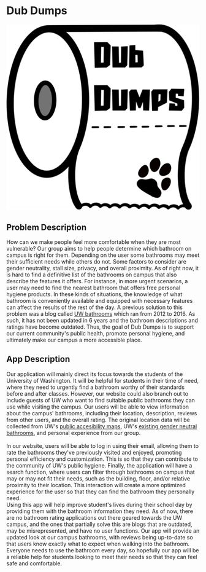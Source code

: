 # Dub Dumps
![logo](public/img/logo.png)
## Problem Description
How can we make people feel more comfortable when they are most vulnerable? Our group aims to help people determine which bathroom on campus is right for them. Depending on the user some bathrooms may meet their sufficient needs while others do not. Some factors to consider are gender neutrality, stall size, privacy, and overall proximity. As of right now, it is hard to find a definitive list of the bathrooms on campus that also describe the features it offers. For instance, in more urgent scenarios, a user may need to find the nearest bathroom that offers free personal hygiene products. In these kinds of situations, the knowledge of what bathroom is conveniently available and equipped with necessary features can affect the results of the rest of the day. A previous solution to this problem was a blog called [UW bathrooms](https://uwbathrooms.netlify.app/) which ran from 2012 to 2016. As such, it has not been updated in 6 years and the bathroom descriptions and ratings have become outdated.  Thus, the goal of Dub Dumps is to support our current community's public health, promote personal hygiene, and ultimately make our campus a more accessible place. 

## App Description

Our application will mainly direct its focus towards the students of the University of Washington. It will be helpful for students in their time of need, where they need to urgently find a bathroom worthy of their standards before and after classes. However, our website could also branch out to include guests of UW who want to find suitable public bathrooms they can use while visiting the campus. Our users will be able to view information about the campus' bathrooms, including their location, description, reviews from other users, and the overall rating. The original location data will be collected from UW's [public accesibility maps](https://depts.washington.edu/ceogis/Public/Accessibility/Map/), UW's [existing gender neutral bathrooms](https://sites.uw.edu/qcenter/wiki/gender-neutral-bathrooms/), and personal experience from our group.  
\
In our website, users will be able to log in using their email, allowing them to rate the bathrooms they've previously visited and enjoyed, promoting personal efficiency and customization. This is so that they can contribute to the community of UW's public hygiene. Finally, the application will have a search function, where users can filter through bathrooms on campus that may or may not fit their needs, such as the building, floor, and/or relative proximity to their location. This interaction will create a more optimized experience for the user so that they can find the bathroom they personally need. 
\
Using this app will help improve student's lives during their school day by providing them with the bathroom information they need. As of now, there are no bathroom rating applications out there geared towards the UW campus, and the ones that partially solve this are blogs that are outdated, may be misrepresented, and have no user functions. Our app will provide an updated look at our campus bathrooms, with reviews being up-to-date so that users know exactly what to expect when walking into the bathroom. Everyone needs to use the bathroom every day, so hopefully our app will be a reliable help for students looking to meet their needs so that they can feel safe and comfortable.
